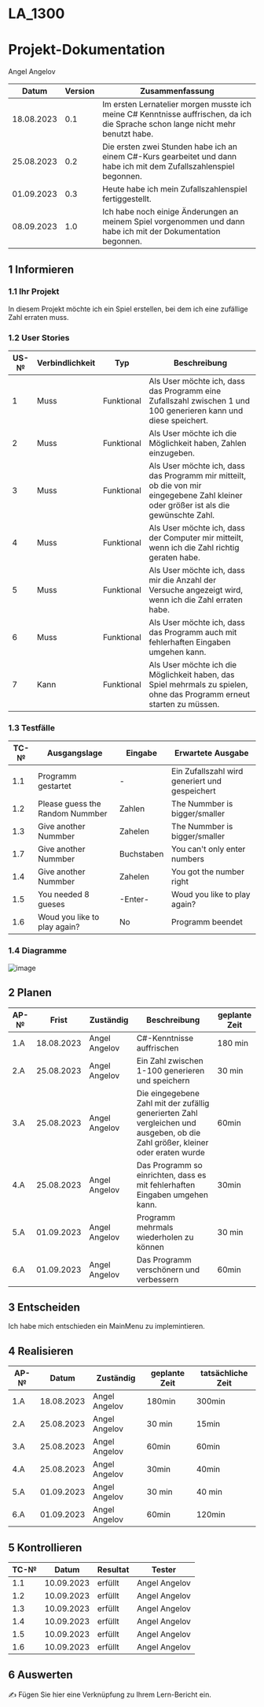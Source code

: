 # LA_1300
# Projekt-Dokumentation

Angel Angelov 

| Datum | Version | Zusammenfassung                                              |
| ----- | ------- | ------------------------------------------------------------ |
| 18.08.2023 | 0.1  | Im ersten Lernatelier morgen musste ich meine C# Kenntnisse auffrischen, da ich die Sprache schon lange nicht mehr benutzt habe. |
| 25.08.2023 | 0.2  | Die ersten zwei Stunden habe ich an einem C#-Kurs gearbeitet und dann habe ich mit dem Zufallszahlenspiel begonnen.              |
| 01.09.2023 | 0.3  | Heute habe ich mein Zufallszahlenspiel fertiggestellt.                                                                          |
| 08.09.2023 | 1.0  | Ich habe noch einige Änderungen an meinem Spiel vorgenommen und dann habe ich mit der Dokumentation begonnen.
## 1 Informieren

### 1.1 Ihr Projekt

In diesem Projekt möchte ich ein Spiel erstellen, bei dem ich eine zufällige Zahl erraten muss.

### 1.2 User Stories

| US-№ | Verbindlichkeit | Typ  | Beschreibung                       |
| ---- | --------------- | ---- | ---------------------------------- |
| 1    |  Muss           |   Funktional   |Als User möchte ich, dass das Programm eine Zufallszahl zwischen 1 und 100 generieren kann und diese speichert.|
| 2    |  Muss           |   Funktional   |Als User möchte ich die Möglichkeit haben, Zahlen einzugeben. |
| 3    |  Muss           |   Funktional   |Als User möchte ich, dass das Programm mir mitteilt, ob die von mir eingegebene Zahl kleiner oder größer ist als die gewünschte Zahl.|
| 4    |  Muss           |   Funktional   |Als User möchte ich, dass der Computer mir mitteilt, wenn ich die Zahl richtig geraten habe.|
| 5    |  Muss           |   Funktional   |Als User möchte ich, dass mir die Anzahl der Versuche angezeigt wird, wenn ich die Zahl erraten habe.|
| 6    |  Muss           |   Funktional   |Als User möchte ich, dass das Programm auch mit fehlerhaften Eingaben umgehen kann.|
| 7    |  Kann           |   Funktional   |Als User möchte ich die Möglichkeit haben, das Spiel mehrmals zu spielen, ohne das Programm erneut starten zu müssen.|


### 1.3 Testfälle

| TC-№ | Ausgangslage | Eingabe | Erwartete Ausgabe |
| ---- | ------------ | ------- | ----------------- |
| 1.1  | Programm gestartet |    -     | Ein Zufallszahl wird generiert und gespeichert|
| 1.2  | Please guess the Random Nummber |   Zahlen    | The Nummber is bigger/smaller|
| 1.3  | Give another Nummber | Zahelen |  The Nummber is bigger/smaller  |
| 1.7  | Give another Nummber| Buchstaben | You can't only enter numbers|
| 1.4  | Give another Nummber | Zahelen     |  You got the number right    |
| 1.5  | You needed 8 gueses | -Enter- | Woud you like to play again?|
| 1.6  |  Woud you like to play again? | No | Programm beendet|

### 1.4 Diagramme

![image](https://github.com/doomdude32a/LA1300/assets/112430127/d975b1e8-5c1c-4951-bd4e-857a9ee98e21)


## 2 Planen

| AP-№ | Frist | Zuständig | Beschreibung | geplante Zeit |
| ---- | ----- | --------- | ------------ | ------------- |
| 1.A  | 18.08.2023 |   Angel Angelov    | C#-Kenntnisse auffrischen | 180 min |
| 2.A  | 25.08.2023 |   Angel Angelov   |  Ein Zahl zwischen 1-100 generieren und speichern    |   30 min   |
| 3.A  | 25.08.2023 |   Angel Angelov  | Die eingegebene Zahl mit der zufällig generierten Zahl vergleichen und ausgeben, ob die Zahl größer, kleiner oder eraten wurde |  60min  |
| 4.A  | 25.08.2023 |   Angel Angelov  | Das Programm so einrichten, dass es mit fehlerhaften Eingaben umgehen kann.           |      30min         |
| 5.A  | 01.09.2023 |   Angel Angelov  |  Programm mehrmals wiederholen zu können  | 30 min              |
| 6.A |  01.09.2023 |   Angel Angelov  |  Das Programm verschönern und verbessern            |      60min             |


## 3 Entscheiden

Ich habe mich entschieden ein MainMenu zu implemintieren.

## 4 Realisieren

| AP-№ | Datum | Zuständig | geplante Zeit | tatsächliche Zeit |
| ---- | ----- | --------- | ------------- | ----------------- |
| 1.A  | 18.08.2023      |   Angel Angelov        |      180min         |    300min               |
| 2.A  | 25.08.2023      |   Angel Angelov          |     30 min          |      15min             |
| 3.A  | 25.08.2023      |   Angel Angelov          |      60min        |        60min           |
| 4.A  | 25.08.2023      |   Angel Angelov          |    30min            |       40min             |
| 5.A  | 01.09.2023      |   Angel Angelov          |    30 min            |     40 min               |
| 6.A  | 01.09.2023      |   Angel Angelov          |       60min        |    120min               |

## 5 Kontrollieren

| TC-№ | Datum | Resultat | Tester |
| ---- | ----- | -------- | ------ |
| 1.1  | 10.09.2023      |   erfüllt       |  Angel Angelov      |
| 1.2  |  10.09.2023     |   erfüllt       |   Angel Angelov     |
| 1.3  |  10.09.2023     |   erfüllt       |   Angel Angelov     |
| 1.4  | 10.09.2023      |   erfüllt       |   Angel Angelov     |
| 1.5  |  10.09.2023     |    erfüllt      |   Angel Angelov     |
| 1.6  |  10.09.2023     |    erfüllt      |   Angel Angelov     |

## 6 Auswerten

✍️ Fügen Sie hier eine Verknüpfung zu Ihrem Lern-Bericht ein.
